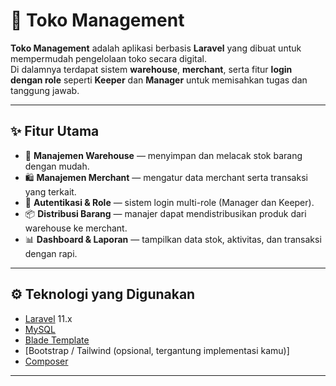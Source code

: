 # 🏪 Toko Management

**Toko Management** adalah aplikasi berbasis **Laravel** yang dibuat untuk mempermudah pengelolaan toko secara digital.  
Di dalamnya terdapat sistem **warehouse**, **merchant**, serta fitur **login dengan role** seperti **Keeper** dan **Manager** untuk memisahkan tugas dan tanggung jawab.

---

## ✨ Fitur Utama

- 🧾 **Manajemen Warehouse** — menyimpan dan melacak stok barang dengan mudah.  
- 🛍️ **Manajemen Merchant** — mengatur data merchant serta transaksi yang terkait.  
- 🔐 **Autentikasi & Role** — sistem login multi-role (Manager dan Keeper).  
- 📦 **Distribusi Barang** — manajer dapat mendistribusikan produk dari warehouse ke merchant.  
- 📊 **Dashboard & Laporan** — tampilkan data stok, aktivitas, dan transaksi dengan rapi.  

---
## ⚙️ Teknologi yang Digunakan

- [Laravel](https://laravel.com/) 11.x  
- [MySQL](https://www.mysql.com/)  
- [Blade Template](https://laravel.com/docs/blade)  
- [Bootstrap / Tailwind (opsional, tergantung implementasi kamu)]  
- [Composer](https://getcomposer.org/)  

---
